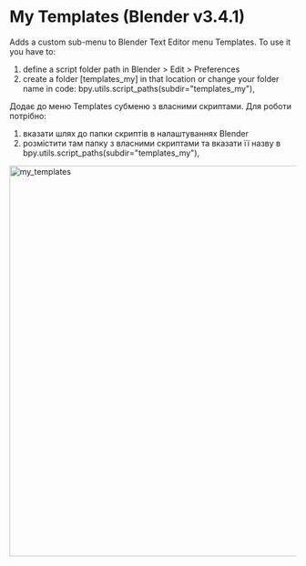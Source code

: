 # My Templates (Blender v3.4.1)
Adds a custom sub-menu to Blender Text Editor menu Templates.
To use it you have to:
  1. define a script folder path in Blender > Edit > Preferences
  2. create a folder [templates_my] in that location or change your folder name in code: bpy.utils.script_paths(subdir="templates_my"),
  
Додає до меню Templates субменю з власними скриптами.
Для роботи потрібно:
  1. вказати шлях до папки скриптів в налаштуваннях Blender
  2. розмістити там папку з власними скриптами та вказати її назву в bpy.utils.script_paths(subdir="templates_my"),
<img width="687" alt="my_templates" src="https://user-images.githubusercontent.com/10991880/211170660-9b4d5bff-23f3-4c77-bfbe-cacad9d36f70.png">
